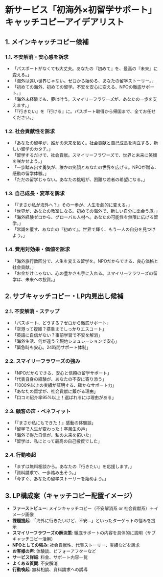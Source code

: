 # 新サービス「初海外×初留学サポート」キャッチコピーアイデアリスト

## 1. メインキャッチコピー候補

### 1.1. 不安解消・安心感を訴求
*   「パスポートがなくても大丈夫。あなたの『初めて』を、最高の『未来』に変える。」
*   「海外は遠い世界じゃない。ゼロから始める、あなたの留学ストーリー。」
*   「初めての海外、初めての留学。不安を安心に変える、NPOの徹底サポート。」
*   「海外未経験でも、夢は叶う。スマイリーフラワーズが、あなたの一歩を支えます。」
*   「『行きたい』を『行ける』に。パスポート取得から帰国まで、全てお任せください。」

### 1.2. 社会貢献性を訴求
*   「あなたの留学が、誰かの未来を拓く。社会貢献と自己成長を両立する、新しい留学のカタチ。」
*   「留学するだけで、社会貢献。スマイリーフラワーズで、世界と未来に笑顔を咲かせよう。」
*   「一歩踏み出す勇気が、誰かの笑顔とあなたの世界を広げる。NPOが贈る、感動の留学体験。」
*   「ただの留学じゃない。あなたの挑戦が、困難な若者の希望になる。」

### 1.3. 自己成長・変革を訴求
*   「『まさか私が海外へ？』その一歩が、人生を劇的に変える。」
*   「世界が、あなたの教室になる。初めての海外で、新しい自分に出会う旅。」
*   「海外経験ゼロから、グローバル人材へ。あなたの可能性を無限に広げる留学。」
*   「常識を覆す、あなたの『初めて』。世界で輝く、もう一人の自分を見つけよう。」

### 1.4. 費用対効果・価値を訴求
*   「海外旅行数回分で、人生を変える留学を。NPOだからできる、良心価格と社会貢献。」
*   「お金だけじゃない、心の豊かさも手に入れる。スマイリーフラワーズの留学は、未来への投資。」

## 2. サブキャッチコピー・LP内見出し候補

### 2.1. 不安解消・ステップ
*   「パスポート、どうする？ゼロから徹底サポート」
*   「空港って複雑？搭乗までしっかりエスコート」
*   「英語に自信がない？事前学習で不安を解消」
*   「海外生活、何が違う？現地シミュレーションで安心」
*   「緊急時も安心。24時間サポート体制」

### 2.2. スマイリーフラワーズの強み
*   「NPOだからできる、安心と信頼の留学サポート」
*   「代表自身の経験が、あなたの不安に寄り添う」
*   「1000名以上の実績が証明する、確かなサポート力」
*   「あなたの留学が、社会貢献に繋がる理由」
*   「口コミ紹介率95%以上！選ばれるには理由がある」

### 2.3. 顧客の声・ベネフィット
*   「『まさか私にもできた！』感動の体験談」
*   「留学で人生が変わった！卒業生の声」
*   「海外で得た自信が、私の未来を拓いた」
*   「留学は、私にとって最高の自己投資でした」

### 2.4. 行動喚起
*   「まずは無料相談から。あなたの『行きたい』を応援します。」
*   「資料請求で、一歩踏み出そう。」
*   「今すぐ、あなたの留学ストーリーを始めよう。」

## 3. LP構成案（キャッチコピー配置イメージ）

*   **ファーストビュー**: メインキャッチコピー（不安解消系 or 社会貢献系）＋イメージ画像
*   **課題提起**: 「海外に行きたいけど、不安…」といったターゲットの悩みを提示
*   **スマイリーフラワーズの解決策**: 徹底サポートの内容を具体的に説明（サブキャッチコピー活用）
*   **NPOとしての強み**: 社会貢献性、代表ストーリー、実績などを訴求
*   **お客様の声**: 体験談、ビフォーアフターなど
*   **サービス詳細**: 料金、サポート内容一覧
*   **よくある質問**: 不安解消
*   **行動喚起**: 無料相談、資料請求への誘導



